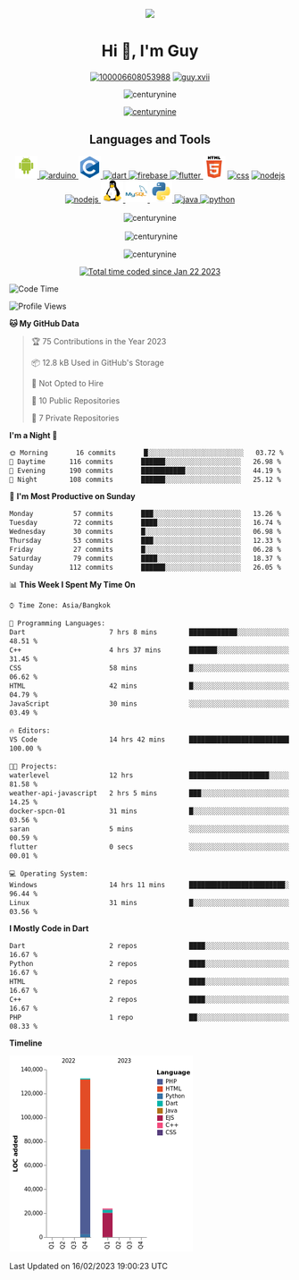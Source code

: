 
<p align="center"> <img src="https://user-images.githubusercontent.com/109062980/213915698-3e79c409-24f8-4471-a5f8-e7a842ad3a0a.gif" width="100" /> </p>

<h1 align="center">Hi 👋, I'm Guy</h1>

<p align="center">
<a href="https://fb.com/100006608053988" target="blank"><img align="center" src="https://raw.githubusercontent.com/rahuldkjain/github-profile-readme-generator/master/src/images/icons/Social/facebook.svg" alt="100006608053988" height="30" width="40" /></a>
<a href="https://instagram.com/guy.xvii" target="blank"><img align="center" src="https://raw.githubusercontent.com/rahuldkjain/github-profile-readme-generator/master/src/images/icons/Social/instagram.svg" alt="guy.xvii" height="30" width="40" /></a>
</p>

<p align="center"> <img src="https://komarev.com/ghpvc/?username=centurynine&label=Profile%20views&color=0e75b6&style=for-the-badge" alt="centurynine" /> </p>

<p align="center"> <a href="https://github.com/ryo-ma/github-profile-trophy"><img src="https://github-profile-trophy.vercel.app/?username=centurynine&theme=" alt="centurynine" /></a> </p>
<p align="center">
</p>


<h2 align="center">Languages and Tools</h3>
<p align="center"> <a href="https://developer.android.com" target="_blank" rel="noreferrer"> <img src="https://raw.githubusercontent.com/devicons/devicon/master/icons/android/android-original-wordmark.svg" alt="android" width="40" height="40"/> </a>
<a href="https://www.arduino.cc/" target="_blank" rel="noreferrer"> <img src="https://cdn.worldvectorlogo.com/logos/arduino-1.svg" alt="arduino" width="40" height="40"/> </a> <a href="https://www.cprogramming.com/" target="_blank" rel="noreferrer"> <img src="https://raw.githubusercontent.com/devicons/devicon/master/icons/c/c-original.svg" alt="c" width="40" height="40"/> </a> <a href="https://dart.dev" target="_blank" rel="noreferrer"> <img src="https://www.vectorlogo.zone/logos/dartlang/dartlang-icon.svg" alt="dart" width="40" height="40"/> </a> <a href="https://firebase.google.com/" target="_blank" rel="noreferrer"> <img src="https://www.vectorlogo.zone/logos/firebase/firebase-icon.svg" alt="firebase" width="40" height="40"/> </a> <a href="https://flutter.dev" target="_blank" rel="noreferrer"> <img src="https://www.vectorlogo.zone/logos/flutterio/flutterio-icon.svg" alt="flutter" width="40" height="40"/> </a> <a href="https://www.w3.org/html/" target="_blank" rel="noreferrer"> <img src="https://raw.githubusercontent.com/devicons/devicon/master/icons/html5/html5-original-wordmark.svg" alt="html5" width="40" height="40"/></a>
<a href="https://www.w3.org/css/" target="_blank" rel="noreferrer"> <img src="https://user-images.githubusercontent.com/109062980/213923491-dbfc7e67-388e-4f8f-a049-5dfde2b4b63c.png" alt="css" height="40"/></a>
<a href="https://nodejs.org/en/docs/" target="_blank" rel="noreferrer"> <img src="https://user-images.githubusercontent.com/109062980/213923780-754a75e1-5454-46d2-ba39-13a74f8b00f5.png" alt="nodejs" height="40"/></a>
<a href="[https://nodejs.org/en/docs/](https://www.w3schools.com/php/)" target="_blank" rel="noreferrer"> <img src="https://user-images.githubusercontent.com/109062980/213923851-7ef9b7ea-08d3-43c1-a327-4f2c9662c07e.png" alt="nodejs" height="40"/></a><a href="https://www.linux.org/" target="_blank" rel="noreferrer"> <img src="https://raw.githubusercontent.com/devicons/devicon/master/icons/linux/linux-original.svg" alt="linux" width="40" height="40"/> </a> <a href="https://www.mysql.com/" target="_blank" rel="noreferrer"> <img src="https://raw.githubusercontent.com/devicons/devicon/master/icons/mysql/mysql-original-wordmark.svg" alt="mysql" width="40" height="40"/> </a> <a href="https://www.python.org" target="_blank" rel="noreferrer"> <img src="https://raw.githubusercontent.com/devicons/devicon/master/icons/python/python-original.svg" alt="python" width="40" height="40"/> </a><a href="https://www.python.org" target="_blank" rel="noreferrer"> <img src="https://www.vectorlogo.zone/logos/java/java-vertical.svg" alt="java" height="40"/> </a><a href="https://www.java.com/en/" target="_blank" rel="noreferrer"> <img src="https://theme.zdassets.com/theme_assets/2155033/bc270c23058d513de5124ffea6bf9199af7a2370.png" alt="python" width="40" height="40"/> </a>
</p>

<p align="center"><img align="center" src="https://github-readme-stats.vercel.app/api/top-langs?username=centurynine&show_icons=true&locale=en&layout=compact&theme=" alt="centurynine" /></p>

<p align="center">&nbsp;<img align="center" src="https://github-readme-stats.vercel.app/api?username=centurynine&show_icons=true&locale=en&theme=" alt="centurynine" /></p>

<p align="center"><img align="center" src="https://github-readme-streak-stats.herokuapp.com/?user=centurynine&theme=" alt="centurynine" /></p>
<p align="center">
<a href="https://wakatime.com/@9ded98d1-6308-4a11-a75a-63f31fdc4e7a"><img src="https://wakatime.com/badge/user/9ded98d1-6308-4a11-a75a-63f31fdc4e7a.svg" alt="Total time coded since Jan 22 2023" /></a>
  
<!--START_SECTION:waka-->
![Code Time](http://img.shields.io/badge/Code%20Time-148%20hrs%2029%20mins-blue)

![Profile Views](http://img.shields.io/badge/Profile%20Views-47-blue)

**🐱 My GitHub Data** 

> 🏆 75 Contributions in the Year 2023
 > 
> 📦 12.8 kB Used in GitHub's Storage 
 > 
> 🚫 Not Opted to Hire
 > 
> 📜 10 Public Repositories 
 > 
> 🔑 7 Private Repositories  
 > 
**I'm a Night 🦉** 

```text
🌞 Morning       16 commits       █░░░░░░░░░░░░░░░░░░░░░░░░   03.72 % 
🌆 Daytime      116 commits       ██████░░░░░░░░░░░░░░░░░░░   26.98 % 
🌃 Evening      190 commits       ███████████░░░░░░░░░░░░░░   44.19 % 
🌙 Night        108 commits       ██████░░░░░░░░░░░░░░░░░░░   25.12 % 

```
📅 **I'm Most Productive on Sunday** 

```text
Monday          57 commits       ███░░░░░░░░░░░░░░░░░░░░░░   13.26 % 
Tuesday         72 commits       ████░░░░░░░░░░░░░░░░░░░░░   16.74 % 
Wednesday       30 commits       █░░░░░░░░░░░░░░░░░░░░░░░░   06.98 % 
Thursday        53 commits       ███░░░░░░░░░░░░░░░░░░░░░░   12.33 % 
Friday          27 commits       █░░░░░░░░░░░░░░░░░░░░░░░░   06.28 % 
Saturday        79 commits       ████░░░░░░░░░░░░░░░░░░░░░   18.37 % 
Sunday         112 commits       ██████░░░░░░░░░░░░░░░░░░░   26.05 % 

```


📊 **This Week I Spent My Time On** 

```text
⌚︎ Time Zone: Asia/Bangkok

💬 Programming Languages: 
Dart                     7 hrs 8 mins        ████████████░░░░░░░░░░░░░   48.51 % 
C++                      4 hrs 37 mins       ███████░░░░░░░░░░░░░░░░░░   31.45 % 
CSS                      58 mins             █░░░░░░░░░░░░░░░░░░░░░░░░   06.62 % 
HTML                     42 mins             █░░░░░░░░░░░░░░░░░░░░░░░░   04.79 % 
JavaScript               30 mins             ░░░░░░░░░░░░░░░░░░░░░░░░░   03.49 % 

🔥 Editors: 
VS Code                  14 hrs 42 mins      █████████████████████████   100.00 % 

🐱‍💻 Projects: 
waterlevel               12 hrs              ████████████████████░░░░░   81.58 % 
weather-api-javascript   2 hrs 5 mins        ███░░░░░░░░░░░░░░░░░░░░░░   14.25 % 
docker-spcn-01           31 mins             █░░░░░░░░░░░░░░░░░░░░░░░░   03.56 % 
saran                    5 mins              ░░░░░░░░░░░░░░░░░░░░░░░░░   00.59 % 
flutter                  0 secs              ░░░░░░░░░░░░░░░░░░░░░░░░░   00.01 % 

💻 Operating System: 
Windows                  14 hrs 11 mins      ████████████████████████░   96.44 % 
Linux                    31 mins             █░░░░░░░░░░░░░░░░░░░░░░░░   03.56 % 

```

**I Mostly Code in Dart** 

```text
Dart                     2 repos             ████░░░░░░░░░░░░░░░░░░░░░   16.67 % 
Python                   2 repos             ████░░░░░░░░░░░░░░░░░░░░░   16.67 % 
HTML                     2 repos             ████░░░░░░░░░░░░░░░░░░░░░   16.67 % 
C++                      2 repos             ████░░░░░░░░░░░░░░░░░░░░░   16.67 % 
PHP                      1 repo              ██░░░░░░░░░░░░░░░░░░░░░░░   08.33 % 

```


**Timeline**

![Chart not found](https://raw.githubusercontent.com/centurynine/centurynine/main/charts/bar_graph.png) 


 Last Updated on 16/02/2023 19:00:23 UTC
<!--END_SECTION:waka-->
  
</p>

